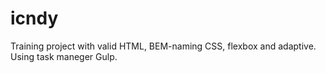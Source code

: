 # icndy
Training project with valid HTML, BEM-naming CSS, flexbox and adaptive. Using task maneger Gulp. 
